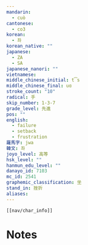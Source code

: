 ```yaml
---
mandarin:
  - cuò
cantonese:
  - co3
korean:
  - 좌
korean_native: ""
japanese:
  - ZA
  - SA
japanese_nanori: ""
vietnamese:
middle_chinese_initial: t͡s
middle_chinese_final: uɑ
stroke_count: "10"
radical: 手
skip_number: 1-3-7
grade_level: 先進
pos: ""
english:
  - failure
  - setback
  - frustration
羅馬字: jwa
韓文: 좌
joyo_level: 高等
hsk_level: ""
hanmun_edu_level: ""
danayo_id: 7103
mc_id: 2541
graphemic_classification: 坐
stand_in: 挫折
aliases:
---
```

```meta-bind-embed
[[nav/char_info]]
```

# Notes
